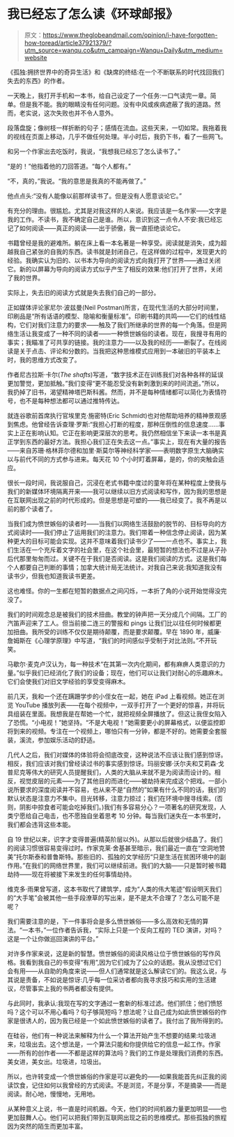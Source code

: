 # 我已经忘了怎么读《环球邮报》

> 原文：<https://www.theglobeandmail.com/opinion/i-have-forgotten-how-toread/article37921379/?utm_source=wanqu.co&utm_campaign=Wanqu+Daily&utm_medium=website>



《孤独:拥挤世界中的奇异生活》和《缺席的终结:在一个不断联系的时代找回我们失去的东西》的作者。

一天晚上，我打开手机和一本书，给自己设定了一个任务:一口气读完一章。简单。但是我不能。我的眼睛没有任何问题。没有中风或疾病遮蔽了我的道路。然而，老实说，这次失败也并不令人意外。

段落盘旋；像树枝一样折断的句子；感情在流血。这些天来，一切如常。我拖着我的视线在页面上移动，几乎不做任何处理。半小时后，我扔下书，看了一些网飞。

和另一个作家出去吃饭时，我说，“我想我已经忘了怎么读书了。”

“是的！”他指着他的刀回答道。“每个人都有。”

“不，真的，”我说。“我的意思是我真的不能再做了。”

他点点头:“没有人能像以前那样读书了。但是没有人愿意谈论它。”

有充分的理由。很尴尬。尤其是对我这样的人来说。我应该是一名作家——文字是我的工作。不读书，我不确定自己是谁。所以，意识到这一点令人不安:我已经忘记了如何阅读——真正的阅读——出于骄傲，我一直拒绝谈论它。

书籍曾经是我的避难所。躺在床上看一本名著是一种享受。阅读就是消失，成为超越我自己紧张的自我的东西。读书就是封闭自己，在这样做的过程中，发现更大的经验。我确实认为旧的、以书本为导向的阅读方式向我打开了世界——通过关闭它。新的以屏幕为导向的阅读方式似乎产生了相反的效果:他们打开了世界，关闭了我的世界。

实际上，失去旧的阅读方式就是失去我们自己的一部分。

正如媒体评论家尼尔·波兹曼(Neil Postman)所言，在现代生活的大部分时间里，印刷品是“所有话语的模型、隐喻和衡量标准”。印刷书籍的共鸣——它们的线性结构，它们对我们注意力的要求——触及了我们所继承的世界的每一个角落。但是网络生活让我变成了一种不同的读者——一种愤世嫉俗的读者。现在，我搜寻有用的事实；我瞄准了可共享的链接。我的注意力——以及我的经历——断裂了。在线阅读是关于点击、评论和分数的。当我把这种思维模式应用到一本破旧的平装本上时，我的思维方式改变了。

作者尼古拉斯·卡尔(*The shafts*)写道，“数字技术正在训练我们对各种各样的延误更加警觉，更加抵触。”我们变得“更不能忍受没有新刺激到来的时间流逝。”所以，我扔掉了旧书，渴望精神塔巴斯科酱。然而，并不是每种情绪都可以简化为表情符号，也不是每种想法都可以通过推特传达。

就连谷歌前首席执行官埃里克·施密特(Eric Schmidt)也对他帮助培养的精神景观感到焦虑。他曾经告诉查理·罗斯:“我担心打断的程度，那种压倒性的信息速度……事实上正在影响认知。它正在影响更深层次的思考。我仍然相信坐下来读一本书是真正学到东西的最好方法。我担心我们正在失去这一点。”事实上，现在有大量的报告——来自苏珊·格林菲尔德和加里·斯莫尔等神经科学家——表明数字原生大脑确实以与前代不同的方式参与进来。每天花 10 个小时盯着屏幕，是的，你的突触会适应。

很长一段时间，我说服自己，沉浸在老式书籍中度过的童年将在某种程度上使我与我们的新媒体环境隔离开来——我可以继续以旧方式阅读和写作，因为我的思想是在互联网出现之前的时代形成的。但是思想是可塑的——我已经变了。我不再是以前的那个读者了。

当我们成为愤世嫉俗的读者时——当我们以网络生活鼓励的脱节的、目标导向的方式阅读时——我们停止了运用我们的注意力。我们带着一种信念停止阅读，因为某种更大的目标可能会实现。这并不意味着我们读书少了——一点也不。事实上，我们生活在一个充斥着文字的社会里，在这个社会里，最短暂的想法也不过是从子孙后代那里匆匆而过。关键不在于我们是否阅读。这是我们阅读的方式。这是我们每个人都要自己判断的事情；加拿大统计局无法统计。对我自己来说:我知道我没有读书少，但我也知道我读书更差。

这也难怪。你的一生都在短暂的数据点之间闪烁，一本折了角的小说开始觉得没完没了。

我们的时间观念总是被我们的技术扭曲。教堂的钟声把一天分成几个间隔。工厂的汽笛声迎来了工人。但当前接二连三的警报和 pings 让我们比以往任何时候都更加扭曲。我所受的训练不仅仅是期待颠覆，而是要求颠覆。早在 1890 年，威廉·詹姆斯在《心理学原理》中写道，“我们的时间感似乎受制于对比法则。”不开玩笑。

马歇尔·麦克卢汉认为，每一种技术“在其第一次内化期间，都有麻痹人类意识的力量。”似乎我们已经消化了我们的设备；现在，他们可以让我们对耐心的乐趣麻木。它们会使我们对旧文学经验的享受变得麻木。

前几天，我和一个还在蹒跚学步的小侄女在一起，她在 iPad 上看视频。她正在浏览 YouTube 播放列表——在每个视频中，一双手打开了一个更好的惊喜，并将玩具组装在里面。我想我是在帮她一个忙，就把视频全屏播放了。但这让我侄女陷入了恐慌。“小电视！”她坚持。“不是大电视！”她需要更小的屏幕格式，以便监控即将到来的视频。专注在一个视频上，哪怕只有一分钟，都是不好的。她需要全套服装，溪流，参加娱乐活动的舒适。

几代人之后，我们对媒体的体验将会彻底改变，这种说法不应该让我们感到惊讶。相反，我们应该对我们曾经读过书的事实感到惊讶。玛丽安娜·沃尔夫和艾莉森·戈普尼克等伟大的研究人员提醒我们，人类的大脑从来就不是为阅读而设计的。相反，视觉皮层的元素——为了其他目的而进化——被劫持来完成这个把戏。一部小说所要求的深度阅读并不容易，也从来不是“自然的”如果有什么不同的话，我们的默认状态是注意力不集中。目光转移，注意力掠过；我们在环境中搜寻线索。(否则，阴影中掠食者可能会吃掉我们。)我们有多容易分心？一项著名的研究发现，人类宁愿给自己电击，也不愿独自坐着思考 10 分钟。每当我们迷失在一本书里时，我们都会违背这些本能。

自 19 世纪以来，识字才变得普遍(精英阶层以外)。从那以后就很少结晶了。我们的阅读习惯很容易变得过时。作家克莱·舍基甚至暗示，我们最近一直在“空洞地赞美”托尔斯泰和普鲁斯特。那些旧的、孤独的文学经历“只是生活在贫困环境中的副作用。”在我们的网络世界里，我们可以继续前进。我们的大脑——只是暂时被书籍劫持——现在将被接下来发生的任何事情劫持。

维克多·雨果曾写道，这本书取代了建筑学，成为“人类的伟大笔迹”假设明天我们的“大手笔”会被其他一些手段潦草的写出来，是不是太不合理了？怎么可能不是呢？

我们需要注意的是，下一件事将会是多么愤世嫉俗——多么高效和无情的算法。“一本书，”一位作者告诉我，“实际上只是一个反向工程的 TED 演讲，对吗？这是一个让你做巡回演讲的平台。”

对许多作家来说，这是新的智慧。愤世嫉俗的阅读风格让位于愤世嫉俗的写作风格。我看到我自己的书变得“有用”,因为它们成为了公众的话题。我从没想过它们会有用——从自助的角度来说——但人们通常就是这么解读它们的。我这么说，与其说是责备，不如说是惊讶:几乎每一位采访者都向我寻求技巧和实用的生活建议，尽管事实上我的书两者都没有提供。

与此同时，我承认:我现在写的文字通过一套新的标准过滤。他们抓住；他们愤怒吗？这个可以不用心看吗？句子够简短吗？想法呢？让自己成为如此愤世嫉俗的作家是很诱人的，因为我已经是一个如此愤世嫉俗的读者了。我付出了我所得到的。

在硅谷，他们有一种说法来解释为什么一个算法开始产生不想要的结果:垃圾进来，垃圾出去。这个想法是，一个算法只能和你提供给它的信息一起工作。作家——所有的创作者——不都是这样的算法吗？我们的工作是处理我们消费的东西。美女进，美女出。垃圾进，垃圾出。

所以，也许转变成一个愤世嫉俗的作家是可以避免的——如果我能首先纠正我的阅读饮食，记住如何以我曾经的方式阅读。不是浏览，不是分享，不是摘录——而是阅读。耐心地，慢慢地，无用地。

从某种意义上说，书一直是时间机器。今天，他们的时间机器力量更加明显——也更加鼓舞人心。他们可以把我们带到互联网出现之前的思维模式。那些孤独的旅程因为突然的陌生而更加丰富。

